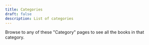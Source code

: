 ```yaml
---
title: Categories
draft: false
description: List of categories
---
```


Browse to any of these "Category" pages to see all the books in that category.
